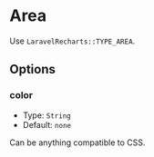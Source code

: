 # Area

Use `LaravelRecharts::TYPE_AREA`.

## Options

### color

* Type: `String`
* Default: `none`

Can be anything compatible to CSS.
